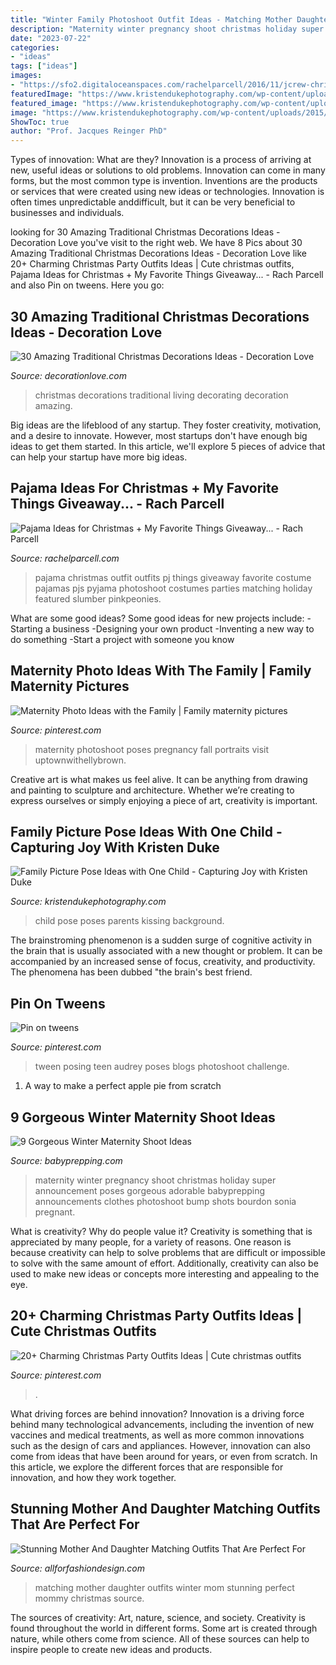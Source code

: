 ```yaml
---
title: "Winter Family Photoshoot Outfit Ideas - Matching Mother Daughter Outfits Winter Mom Stunning Perfect Mommy Christmas Source"
description: "Maternity winter pregnancy shoot christmas holiday super announcement poses gorgeous adorable babyprepping announcements clothes photoshoot bump shots bourdon sonia pregnant"
date: "2023-07-22"
categories:
- "ideas"
tags: ["ideas"]
images:
- "https://sfo2.digitaloceanspaces.com/rachelparcell/2016/11/jcrew-christmas-pajama-ideas-1.jpg"
featuredImage: "https://www.kristendukephotography.com/wp-content/uploads/2015/09/kissing.jpg"
featured_image: "https://www.kristendukephotography.com/wp-content/uploads/2015/09/kissing.jpg"
image: "https://www.kristendukephotography.com/wp-content/uploads/2015/09/kissing.jpg"
ShowToc: true
author: "Prof. Jacques Reinger PhD"
---
```



Types of innovation: What are they?
Innovation is a process of arriving at new, useful ideas or solutions to old problems. Innovation can come in many forms, but the most common type is invention. Inventions are the products or services that were created using new ideas or technologies. Innovation is often times unpredictable anddifficult, but it can be very beneficial to businesses and individuals.

	

		
looking for 30 Amazing Traditional Christmas Decorations Ideas - Decoration Love you've visit to the right web. We have 8 Pics about 30 Amazing Traditional Christmas Decorations Ideas - Decoration Love like 20+ Charming Christmas Party Outfits Ideas | Cute christmas outfits, Pajama Ideas for Christmas + My Favorite Things Giveaway... - Rach Parcell and also Pin on tweens. Here you go:
		
    
## 30 Amazing Traditional Christmas Decorations Ideas - Decoration Love

<img loading=lazy src="http://www.decorationlove.com/wp-content/uploads/2016/09/Christmas-Living-Room-Decorating-Ideas-2.jpg" onerror="this.onerror=null;this.src='https://tse4.mm.bing.net/th?id=OIP.DYEE0PqivQxGzaIp2YBmagHaLJ&amp;pid=15.1';" alt="30 Amazing Traditional Christmas Decorations Ideas - Decoration Love">

_Source: decorationlove.com_

>christmas decorations traditional living decorating decoration amazing. 

	

Big ideas are the lifeblood of any startup. They foster creativity, motivation, and a desire to innovate. However, most startups don't have enough big ideas to get them started. In this article, we'll explore 5 pieces of advice that can help your startup have more big ideas.

    
## Pajama Ideas For Christmas + My Favorite Things Giveaway... - Rach Parcell

<img loading=lazy src="https://sfo2.digitaloceanspaces.com/rachelparcell/2016/11/jcrew-christmas-pajama-ideas-1.jpg" onerror="this.onerror=null;this.src='https://tse3.mm.bing.net/th?id=OIP.FK8ONhAA2zm7_uJLwuWCFAHaKe&amp;pid=15.1';" alt="Pajama Ideas for Christmas + My Favorite Things Giveaway... - Rach Parcell">

_Source: rachelparcell.com_

>pajama christmas outfit outfits pj things giveaway favorite costume pajamas pjs pyjama photoshoot costumes parties matching holiday featured slumber pinkpeonies. 

	

What are some good ideas?
Some good ideas for new projects include: 
-Starting a business 
-Designing your own product 
-Inventing a new way to do something 
-Start a project with someone you know

    
## Maternity Photo Ideas With The Family | Family Maternity Pictures

<img loading=lazy src="https://i.pinimg.com/736x/63/da/c6/63dac627e4ec5553b443514674acce26.jpg" onerror="this.onerror=null;this.src='https://tse1.mm.bing.net/th?id=OIP.kUtCbk0LgF1APp-IghW2aQAAAA&amp;pid=15.1';" alt="Maternity Photo Ideas with the Family | Family maternity pictures">

_Source: pinterest.com_

>maternity photoshoot poses pregnancy fall portraits visit uptownwithellybrown. 

	

Creative art is what makes us feel alive. It can be anything from drawing and painting to sculpture and architecture. Whether we’re creating to express ourselves or simply enjoying a piece of art, creativity is important.

    
## Family Picture Pose Ideas With One Child - Capturing Joy With Kristen Duke

<img loading=lazy src="https://www.kristendukephotography.com/wp-content/uploads/2015/09/kissing.jpg" onerror="this.onerror=null;this.src='https://tse1.mm.bing.net/th?id=OIP.Z_XS5t18Csp-gwK7MVYp4AHaLG&amp;pid=15.1';" alt="Family Picture Pose Ideas with One Child - Capturing Joy with Kristen Duke">

_Source: kristendukephotography.com_

>child pose poses parents kissing background. 

	

The brainstroming phenomenon is a sudden surge of cognitive activity in the brain that is usually associated with a new thought or problem. It can be accompanied by an increased sense of focus, creativity, and productivity. The phenomena has been dubbed "the brain's best friend.

    
## Pin On Tweens

<img loading=lazy src="https://i.pinimg.com/736x/ef/43/3a/ef433ae306823b55a45a3c90eb32593c--tween-fashion-photography-blogs.jpg" onerror="this.onerror=null;this.src='https://tse3.mm.bing.net/th?id=OIP.uotAPUjKPZVVlWolua-qEAHaKn&amp;pid=15.1';" alt="Pin on tweens">

_Source: pinterest.com_

>tween posing teen audrey poses blogs photoshoot challenge. 

	

1. A way to make a perfect apple pie from scratch 

    
## 9 Gorgeous Winter Maternity Shoot Ideas

<img loading=lazy src="http://www.babyprepping.com/wp-content/uploads/2015/11/ffea6d6706400a36b47295e53dbe24e9.jpg" onerror="this.onerror=null;this.src='https://tse1.mm.bing.net/th?id=OIP.3h16sDNakq3Y7gOh_0XWZwHaLH&amp;pid=15.1';" alt="9 Gorgeous Winter Maternity Shoot Ideas">

_Source: babyprepping.com_

>maternity winter pregnancy shoot christmas holiday super announcement poses gorgeous adorable babyprepping announcements clothes photoshoot bump shots bourdon sonia pregnant. 

	

What is creativity? Why do people value it?
Creativity is something that is appreciated by many people, for a variety of reasons. One reason is because creativity can help to solve problems that are difficult or impossible to solve with the same amount of effort. Additionally, creativity can also be used to make new ideas or concepts more interesting and appealing to the eye.

    
## 20+ Charming Christmas Party Outfits Ideas | Cute Christmas Outfits

<img loading=lazy src="https://i.pinimg.com/736x/5c/65/2e/5c652ece18825a14d176a420e3fd83d6.jpg" onerror="this.onerror=null;this.src='https://tse2.mm.bing.net/th?id=OIP._lYeFbTQkDM6zYmtyxpijAHaLG&amp;pid=15.1';" alt="20+ Charming Christmas Party Outfits Ideas | Cute christmas outfits">

_Source: pinterest.com_

>. 

	

What driving forces are behind innovation?
Innovation is a driving force behind many technological advancements, including the invention of new vaccines and medical treatments, as well as more common innovations such as the design of cars and appliances. However, innovation can also come from ideas that have been around for years, or even from scratch. In this article, we explore the different forces that are responsible for innovation, and how they work together.

    
## Stunning Mother And Daughter Matching Outfits That Are Perfect For

<img loading=lazy src="https://allforfashiondesign.com/wp-content/uploads/2017/12/mommy-and-me-christmas-dresses-mom-matching-dressesmom-600x901.jpg" onerror="this.onerror=null;this.src='https://tse3.mm.bing.net/th?id=OIP.fUMXkMVJ692eOcBFmfesTQHaLH&amp;pid=15.1';" alt="Stunning Mother And Daughter Matching Outfits That Are Perfect For">

_Source: allforfashiondesign.com_

>matching mother daughter outfits winter mom stunning perfect mommy christmas source. 

	

The sources of creativity: Art, nature, science, and society.
Creativity is found throughout the world in different forms. Some art is created through nature, while others come from science. All of these sources can help to inspire people to create new ideas and products.

